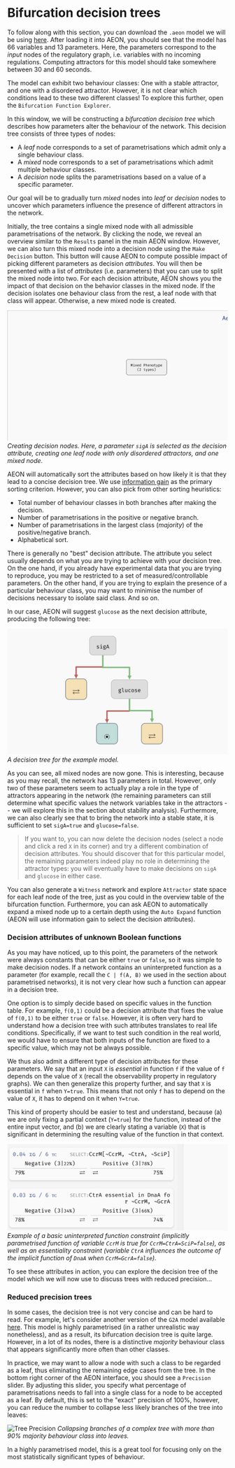 # Bifurcation decision trees

To follow along with this section, you can download the `.aeon` model we will be using [here](../assets/example_simple_tree.aeon). After loading it into AEON, you should see that the model has 66 variables and 13 parameters. Here, the parameters correspond to the *input* nodes of the regulatory graph, i.e. variables with no incoming regulations. Computing attractors for this model should take somewhere between 30 and 60 seconds. 

The model can exhibit two behaviour classes: One with a stable attractor, and one with a disordered attractor. However, it is not clear which conditions lead to these two different classes! To explore this further, open the `Bifurcation Function Explorer`.

In this window, we will be constructing a *bifurcation decision tree* which describes how parameters alter the behaviour of the network. This decision tree consists of three types of nodes:

 - A *leaf* node corresponds to a set of parametrisations which admit only a single behaviour class.
 - A *mixed* node corresponds to a set of parametrisations which admit multiple behaviour classes.   
 - A *decision* node splits the parametrisations based on a value of a specific parameter. 

Our goal will be to gradually turn *mixed* nodes into *leaf* or *decision* nodes to uncover which parameters influence the presence of different attractors in the network.

Initially, the tree contains a single mixed node with all admissible parametrisations of the network. By clicking the node, we reveal an overview similar to the `Results` panel in the main AEON window. However, we can also turn this mixed node into a decision node using the `Make Decision` button. This button will cause AEON to compute possible impact of picking different parameters as decision *attributes*. You will then be presented with a list of *attributes* (i.e. parameters) that you can use to split the mixed node into two. For each decision attribute, AEON shows you the impact of that decision on the behavior classes in the mixed node. If the decision isolates one behaviour class from the rest, a leaf node with that class will appear. Otherwise, a new mixed node is created.

![Making a decision](../assets/making_a_decision.gif)
*Creating decision nodes. Here, a parameter `sigA` is selected as the decision attribute, creating one leaf node with only disordered attractors, and one mixed node.*

AEON will automatically sort the attributes based on how likely it is that they lead to a concise decision tree. We use [information gain](https://en.wikipedia.org/wiki/Information_gain_in_decision_trees) as the primary sorting criterion. However, you can also pick from other sorting heuristics:

 - Total number of behaviour classes in both branches after making the decision. 
 - Number of parametrisations in the positive or negative branch. 
 - Number of parametrisations in the largest class (*majority*) of the positive/negative branch.
 - Alphabetical sort.

There is generally no "best" decision attribute. The attribute you select usually depends on what you are trying to achieve with your decision tree. On the one hand, if you already have experimental data that you are trying to reproduce, you may be restricted to a set of measured/controllable parameters. On the other hand, if you are trying to explain the presence of a particular behaviour class, you may want to minimise the number of decisions necessary to isolate said class. And so on.

In our case, AEON will suggest `glucose` as the next decision attribute, producing the following tree:

![Simple Decision Tree](../assets/simple_tree.png)
*A decision tree for the example model.*

As you can see, all mixed nodes are now gone. This is interesting, because as you may recall, the network has 13 parameters in total. However, only two of these parameters seem to actually play a role in the type of attractors appearing in the network (the remaining parameters can still determine what specific values the network variables take in the attractors -- we will explore this in the section about stability analysis). Furthermore, we can also clearly see that to bring the network into a stable state, it is sufficient to set `sigA=true` and `glucose=false`.

> If you want to, you can now delete the decision nodes (select a node and click a red `X` in its corner) and try a different combination of decision attributes. You should discover that for this particular model, the remaining parameters indeed play no role in determining the attractor types: you will eventually have to make decisions on `sigA` and `glucose` in either case.

You can also generate a `Witness` network and explore `Attractor` state space for each leaf node of the tree, just as you could in the overview table of the bifurcation function. Furthermore, you can ask AEON to automatically expand a mixed node up to a certain depth using the `Auto Expand` function (AEON will use information gain to select the decision attributes).


### Decision attributes of unknown Boolean functions

As you may have noticed, up to this point, the parameters of the network were always constants that can be either `true` or `false`, so it was simple to make decision nodes. If a network contains an uninterpreted function as a parameter (for example, recall the `C | f(A, B)` we used in the section about parametrised networks), it is not very clear how such a function can appear in a decision tree.

One option is to simply decide based on specific values in the function table. For example, `f(0,1)` could be a decision attribute that fixes the value of `f(0,1)` to be either `true` or `false`. However, it is often very hard to understand how a decision tree with such attributes translates to real life conditions. Specifically, if we want to test such condition in the real world, we would have to ensure that both inputs of the function are fixed to a specific value, which may not be always possible.

We thus also admit a different type of decision attributes for these parameters. We say that an input `X` is *essential* in function `f` if the value of `f` depends on the value of `X` (recall the observability property in regulatory graphs). We can then generalize this property further, and say that `X` is essential in `f` when `Y=true`. This means that not only `f` has to depend on the value of `X`, it has to depend on it when `Y=true`.

This kind of property should be easier to test and understand, because (a) we are only fixing a partial context (`Y=true`) for the function, instead of the entire input vector, and (b) we are clearly stating a variable (`X`) that is significant in determining the resulting value of the function in that context.   

![Advanced Decision Attributes](../assets/advanced_attributes.png)
*Example of a basic uninterpreted function constraint (implicitly parametrised function of variable `CcrM` is true for `CcrM=CtrA=SciP=false`), as well as an essentiality constraint (variable `CtrA` influences the outcome of the implicit function of `DnaA` when `CcrM=GcrA=false`).*

To see these attributes in action, you can explore the decision tree of the model which we will now use to discuss trees with reduced precision...

### Reduced precision trees

In some cases, the decision tree is not very concise and can be hard to read. For example, let's consider another version of the `G2A` model available [here](../assets/g2a.aeon). This model is highly parametrised (in a rather unrealistic way nonetheless), and as a result, its bifurcation decision tree is quite large. However, in a lot of its nodes, there is a distinctive *majority* behaviour class that appears significantly more often than other classes. 

In practice, we may want to allow a node with such a class to be regarded as a leaf, thus eliminating the remaining edge cases from the tree. In the bottom right corner of the AEON interface, you should see a `Precision` slider. By adjusting this slider, you specify what percentage of parametrisations needs to fall into a single class for a node to be accepted as a leaf. By default, this is set to the "exact" precision of 100%, however, you can reduce the number to collapse less likely branches of the tree into leaves: 

![Tree Precision](../assets/tree_precision.gif)
*Collapsing branches of a complex tree with more than 90% majority behaviour class into leaves.*

In a highly parametrised model, this is a great tool for focusing only on the most statistically significant types of behaviour.